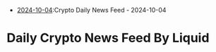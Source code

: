 * [2024-10-04](./days/2024-10-04.md):Crypto Daily News Feed - 2024-10-04

# Daily Crypto News Feed By Liquid